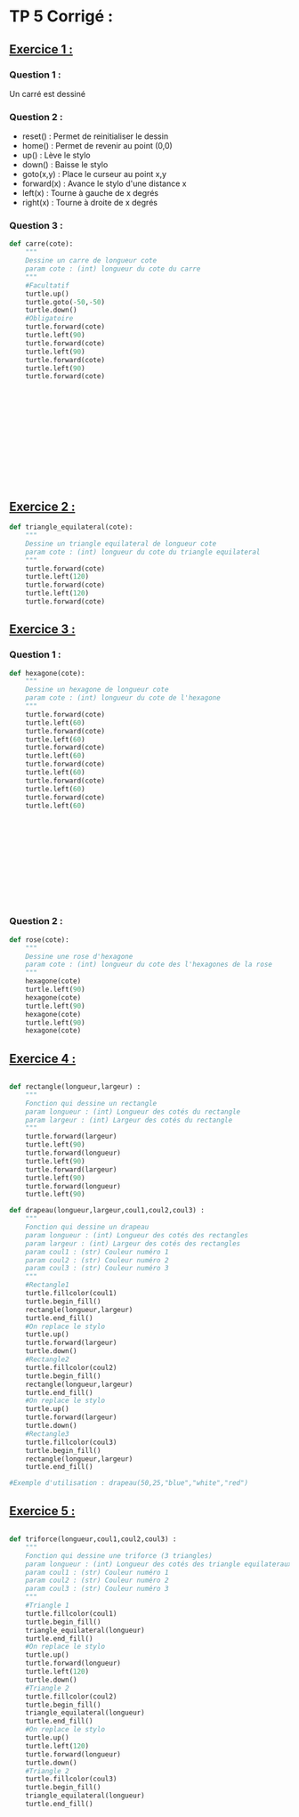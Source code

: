 # TP 5 Corrigé :

<h2><u> Exercice 1 :</h2></u> 

### Question 1 :
Un carré est dessiné

### Question 2 :

- reset() : Permet de reinitialiser le dessin
- home() : Permet de revenir au point (0,0)
- up() : Lève le stylo
- down() : Baisse le stylo
- goto(x,y) : Place le curseur au point x,y
- forward(x) : Avance le stylo d'une distance x
- left(x) : Tourne à gauche de x degrés
- right(x) : Tourne à droite de x degrés

### Question 3 : 

```python
def carre(cote):
    """
    Dessine un carre de longueur cote
    param cote : (int) longueur du cote du carre
    """
    #Facultatif
    turtle.up()
    turtle.goto(-50,-50)
    turtle.down()
    #Obligatoire
    turtle.forward(cote)
    turtle.left(90)
    turtle.forward(cote)
    turtle.left(90)
    turtle.forward(cote)
    turtle.left(90)
    turtle.forward(cote)
```
<br><br><br><br><br><br><br><br><br><br>
<h2><u> Exercice 2 :</h2></u> 

```python
def triangle_equilateral(cote):
    """
    Dessine un triangle equilateral de longueur cote
    param cote : (int) longueur du cote du triangle equilateral
    """
    turtle.forward(cote)
    turtle.left(120)
    turtle.forward(cote)
    turtle.left(120)
    turtle.forward(cote)
```
<h2><u> Exercice 3 :</h2></u> 

### Question 1 :

```python
def hexagone(cote):
    """
    Dessine un hexagone de longueur cote
    param cote : (int) longueur du cote de l'hexagone
    """
    turtle.forward(cote)
    turtle.left(60)
    turtle.forward(cote)
    turtle.left(60)
    turtle.forward(cote)
    turtle.left(60)
    turtle.forward(cote)
    turtle.left(60)
    turtle.forward(cote)
    turtle.left(60)
    turtle.forward(cote)
    turtle.left(60)
```
<br><br><br><br><br><br><br><br><br>
### Question 2 :

```python
def rose(cote):
    """
    Dessine une rose d'hexagone
    param cote : (int) longueur du cote des l'hexagones de la rose
    """
    hexagone(cote)
    turtle.left(90)
    hexagone(cote)
    turtle.left(90)
    hexagone(cote)
    turtle.left(90)
    hexagone(cote)
```

<h2><u> Exercice 4 :</h2></u> 


```python

def rectangle(longueur,largeur) :
    """
    Fonction qui dessine un rectangle
    param longueur : (int) Longueur des cotés du rectangle
    param largeur : (int) Largeur des cotés du rectangle
    """
    turtle.forward(largeur)
    turtle.left(90)
    turtle.forward(longueur)
    turtle.left(90)
    turtle.forward(largeur)
    turtle.left(90)
    turtle.forward(longueur)
    turtle.left(90)

def drapeau(longueur,largeur,coul1,coul2,coul3) :
    """
    Fonction qui dessine un drapeau
    param longueur : (int) Longueur des cotés des rectangles
    param largeur : (int) Largeur des cotés des rectangles
    param coul1 : (str) Couleur numéro 1
    param coul2 : (str) Couleur numéro 2
    param coul3 : (str) Couleur numéro 3
    """
    #Rectangle1
    turtle.fillcolor(coul1)
    turtle.begin_fill()
    rectangle(longueur,largeur)
    turtle.end_fill()
    #On replace le stylo
    turtle.up()
    turtle.forward(largeur)
    turtle.down()
    #Rectangle2
    turtle.fillcolor(coul2)
    turtle.begin_fill()
    rectangle(longueur,largeur)
    turtle.end_fill()
    #On replace le stylo
    turtle.up()
    turtle.forward(largeur)
    turtle.down()
    #Rectangle3
    turtle.fillcolor(coul3)
    turtle.begin_fill()
    rectangle(longueur,largeur)
    turtle.end_fill()

#Exemple d'utilisation : drapeau(50,25,"blue","white","red")

```


<h2><u> Exercice 5 :</h2></u> 

```python

def triforce(longueur,coul1,coul2,coul3) :
    """
    Fonction qui dessine une triforce (3 triangles)
    param longueur : (int) Longueur des cotés des triangle equilateraux
    param coul1 : (str) Couleur numéro 1
    param coul2 : (str) Couleur numéro 2
    param coul3 : (str) Couleur numéro 3
    """
    #Triangle 1
    turtle.fillcolor(coul1)
    turtle.begin_fill()
    triangle_equilateral(longueur)
    turtle.end_fill()
    #On replace le stylo
    turtle.up()
    turtle.forward(longueur)
    turtle.left(120)
    turtle.down()
    #Triangle 2
    turtle.fillcolor(coul2)
    turtle.begin_fill()
    triangle_equilateral(longueur)
    turtle.end_fill()
    #On replace le stylo
    turtle.up()
    turtle.left(120)
    turtle.forward(longueur)
    turtle.down()
    #Triangle 2
    turtle.fillcolor(coul3)
    turtle.begin_fill()
    triangle_equilateral(longueur)
    turtle.end_fill()
```